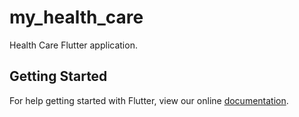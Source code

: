 # my_health_care

Health Care Flutter application.

## Getting Started

For help getting started with Flutter, view our online
[documentation](https://flutter.io/).
